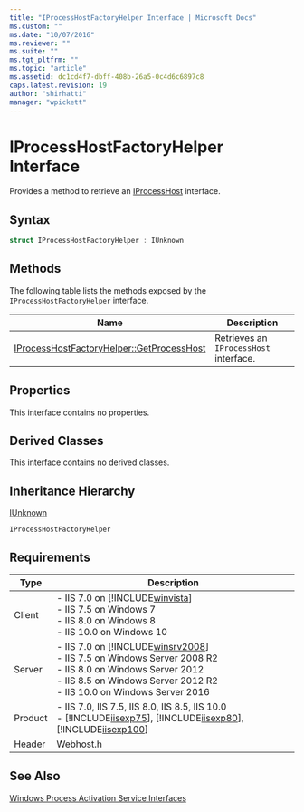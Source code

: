 ```yaml
---
title: "IProcessHostFactoryHelper Interface | Microsoft Docs"
ms.custom: ""
ms.date: "10/07/2016"
ms.reviewer: ""
ms.suite: ""
ms.tgt_pltfrm: ""
ms.topic: "article"
ms.assetid: dc1cd4f7-dbff-408b-26a5-0c4d6c6897c8
caps.latest.revision: 19
author: "shirhatti"
manager: "wpickett"
---
```

# IProcessHostFactoryHelper Interface
Provides a method to retrieve an [IProcessHost](../../web-development-reference\webdev-native-api-reference/iprocesshost-interface.md) interface.  
  
## Syntax  
  
```cpp  
struct IProcessHostFactoryHelper : IUnknown  
```  
  
## Methods  
 The following table lists the methods exposed by the `IProcessHostFactoryHelper` interface.  
  
|Name|Description|  
|----------|-----------------|  
|[IProcessHostFactoryHelper::GetProcessHost](../../web-development-reference\webdev-native-api-reference/iprocesshostfactoryhelper-getprocesshost-method.md)|Retrieves an `IProcessHost` interface.|  
  
## Properties  
 This interface contains no properties.  
  
## Derived Classes  
 This interface contains no derived classes.  
  
## Inheritance Hierarchy  
 [IUnknown](http://go.microsoft.com/fwlink/?LinkId=55951)  
  
 `IProcessHostFactoryHelper`  
  
## Requirements  
  
|Type|Description|  
|----------|-----------------|  
|Client|-   IIS 7.0 on [!INCLUDE[winvista](../../wmi-provider/includes/winvista-md.md)]<br />-   IIS 7.5 on Windows 7<br />-   IIS 8.0 on Windows 8<br />-   IIS 10.0 on Windows 10|  
|Server|-   IIS 7.0 on [!INCLUDE[winsrv2008](../../wmi-provider/includes/winsrv2008-md.md)]<br />-   IIS 7.5 on Windows Server 2008 R2<br />-   IIS 8.0 on Windows Server 2012<br />-   IIS 8.5 on Windows Server 2012 R2<br />-   IIS 10.0 on Windows Server 2016|  
|Product|-   IIS 7.0, IIS 7.5, IIS 8.0, IIS 8.5, IIS 10.0<br />-   [!INCLUDE[iisexp75](../../web-development-reference/native-code-api-reference/includes/iisexp75-md.md)], [!INCLUDE[iisexp80](../../web-development-reference/native-code-api-reference/includes/iisexp80-md.md)], [!INCLUDE[iisexp100](../../web-development-reference/native-code-api-reference/includes/iisexp100-md.md)]|  
|Header|Webhost.h|  
  
## See Also  
 [Windows Process Activation Service Interfaces](../../web-development-reference\webdev-native-api-reference/windows-process-activation-service-interfaces.md)
